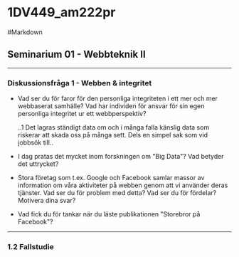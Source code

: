 1DV449_am222pr
==============
#Markdown
## Seminarium 01 - Webbteknik II
-------------

### Diskussionsfråga 1 - Webben & integritet


- Vad ser du för faror för den personliga integriteten i ett mer och mer webbaserat samhälle? Vad har individen för ansvar för sin egen personliga integritet ur ett webbperspektiv?
 
  ..1 Det lagras ständigt data om och i många falla känslig data som riskerar att skada oss på många sett. 
      Dels en simpel sak som vid jobbsök till.. 
      

- I dag pratas det mycket inom forskningen om "Big Data"? Vad betyder det uttrycket?


- Stora företag som t.ex. Google och Facebook samlar massor av information om våra aktiviteter på webben genom att vi använder deras tjänster. Vad ser du för problem med detta? Vad ser du för fördelar? Motivera dina svar?


- Vad fick du för tankar när du läste publikationen "Storebror på Facebook"?


-------------
### 1.2 Fallstudie
